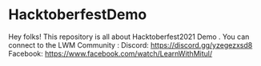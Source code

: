 # HacktoberfestDemo
Hey folks! This repository is all about Hacktoberfest2021 Demo . You can connect to the LWM Community :
Discord: https://discord.gg/yzegezxsd8
Facebook: https://www.facebook.com/watch/LearnWithMitul/
